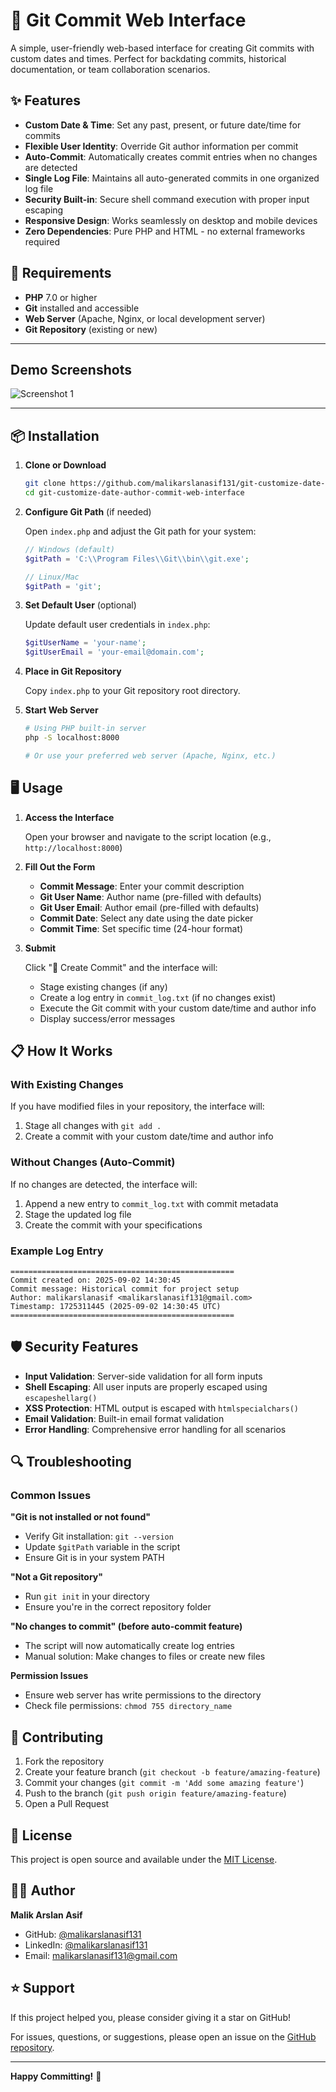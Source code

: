 # 🚀 Git Commit Web Interface

A simple, user-friendly web-based interface for creating Git commits with custom dates and times. Perfect for backdating commits, historical documentation, or team collaboration scenarios.

## ✨ Features

- **Custom Date & Time**: Set any past, present, or future date/time for commits
- **Flexible User Identity**: Override Git author information per commit
- **Auto-Commit**: Automatically creates commit entries when no changes are detected
- **Single Log File**: Maintains all auto-generated commits in one organized log file
- **Security Built-in**: Secure shell command execution with proper input escaping
- **Responsive Design**: Works seamlessly on desktop and mobile devices
- **Zero Dependencies**: Pure PHP and HTML - no external frameworks required

## 🔧 Requirements

- **PHP** 7.0 or higher
- **Git** installed and accessible
- **Web Server** (Apache, Nginx, or local development server)
- **Git Repository** (existing or new)

---

## Demo Screenshots

![Screenshot 1](Demo-image.png)

---

## 📦 Installation

1. **Clone or Download**

   ```bash
   git clone https://github.com/malikarslanasif131/git-customize-date-author-commit-web-interface.git
   cd git-customize-date-author-commit-web-interface
   ```

2. **Configure Git Path** (if needed)

   Open `index.php` and adjust the Git path for your system:

   ```php
   // Windows (default)
   $gitPath = 'C:\\Program Files\\Git\\bin\\git.exe';

   // Linux/Mac
   $gitPath = 'git';
   ```

3. **Set Default User** (optional)

   Update default user credentials in `index.php`:

   ```php
   $gitUserName = 'your-name';
   $gitUserEmail = 'your-email@domain.com';
   ```

4. **Place in Git Repository**

   Copy `index.php` to your Git repository root directory.

5. **Start Web Server**

   ```bash
   # Using PHP built-in server
   php -S localhost:8000

   # Or use your preferred web server (Apache, Nginx, etc.)
   ```

## 🖥️ Usage

1. **Access the Interface**

   Open your browser and navigate to the script location (e.g., `http://localhost:8000`)

2. **Fill Out the Form**

   - **Commit Message**: Enter your commit description
   - **Git User Name**: Author name (pre-filled with defaults)
   - **Git User Email**: Author email (pre-filled with defaults)
   - **Commit Date**: Select any date using the date picker
   - **Commit Time**: Set specific time (24-hour format)

3. **Submit**

   Click "📝 Create Commit" and the interface will:

   - Stage existing changes (if any)
   - Create a log entry in `commit_log.txt` (if no changes exist)
   - Execute the Git commit with your custom date/time and author info
   - Display success/error messages

## 📋 How It Works

### With Existing Changes

If you have modified files in your repository, the interface will:

1. Stage all changes with `git add .`
2. Create a commit with your custom date/time and author info

### Without Changes (Auto-Commit)

If no changes are detected, the interface will:

1. Append a new entry to `commit_log.txt` with commit metadata
2. Stage the updated log file
3. Create the commit with your specifications

### Example Log Entry

```
==================================================
Commit created on: 2025-09-02 14:30:45
Commit message: Historical commit for project setup
Author: malikarslanasif <malikarslanasif131@gmail.com>
Timestamp: 1725311445 (2025-09-02 14:30:45 UTC)
==================================================
```

## 🛡️ Security Features

- **Input Validation**: Server-side validation for all form inputs
- **Shell Escaping**: All user inputs are properly escaped using `escapeshellarg()`
- **XSS Protection**: HTML output is escaped with `htmlspecialchars()`
- **Email Validation**: Built-in email format validation
- **Error Handling**: Comprehensive error handling for all scenarios

## 🔍 Troubleshooting

### Common Issues

**"Git is not installed or not found"**

- Verify Git installation: `git --version`
- Update `$gitPath` variable in the script
- Ensure Git is in your system PATH

**"Not a Git repository"**

- Run `git init` in your directory
- Ensure you're in the correct repository folder

**"No changes to commit" (before auto-commit feature)**

- The script will now automatically create log entries
- Manual solution: Make changes to files or create new files

**Permission Issues**

- Ensure web server has write permissions to the directory
- Check file permissions: `chmod 755 directory_name`

## 🤝 Contributing

1. Fork the repository
2. Create your feature branch (`git checkout -b feature/amazing-feature`)
3. Commit your changes (`git commit -m 'Add some amazing feature'`)
4. Push to the branch (`git push origin feature/amazing-feature`)
5. Open a Pull Request

## 📝 License

This project is open source and available under the [MIT License](LICENSE).

## 👨‍💻 Author

**Malik Arslan Asif**

- GitHub: [@malikarslanasif131](https://github.com/malikarslanasif131)
- LinkedIn: [@malikarslanasif131](https://www.linkedin.com/in/malikarslanasif131/)
- Email: malikarslanasif131@gmail.com

## ⭐ Support

If this project helped you, please consider giving it a star on GitHub!

For issues, questions, or suggestions, please open an issue on the [GitHub repository](https://github.com/malikarslanasif131/git-customize-date-author-commit-web-interface).

---

**Happy Committing!** 🎉
